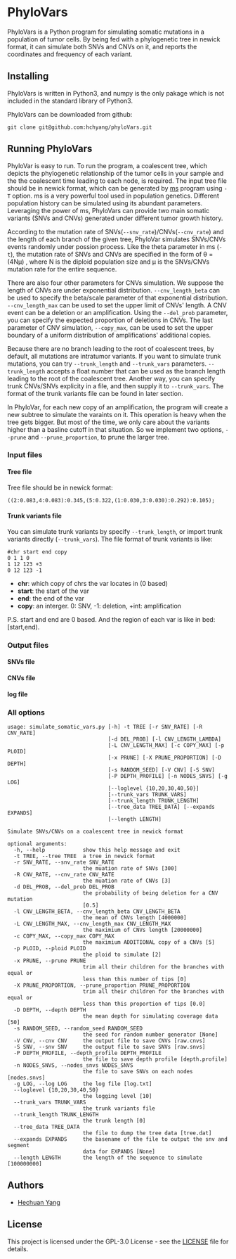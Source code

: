 # PhyloVars

PhyloVars is a Python program for simulating somatic mutations in a population of tumor cells. By being fed with a phylogenetic tree in newick format, it can simulate both SNVs and CNVs on it, and reports the coordinates and frequency of each variant.

## Installing

PhyloVars is written in Python3, and numpy is the only pakage which is not included in the standard library of Python3.

PhyloVars can be downloaded from github:

    git clone git@github.com:hchyang/phyloVars.git

## Running PhyloVars

PhyloVar is easy to run. To run the program, a coalescent tree, which depicts the phylogenetic relationship of the tumor cells in your sample and the the coalescent time leading to each node, is required.
The input tree file should be in newick format, which can be generated by [ms](http://home.uchicago.edu/rhudson1/source/mksamples.html) program using `-T` option. ms is a very powerful tool used in population genetics. Different population history can be simulated using its abundant parameters. Leveraging the power of ms, PhyloVars can provide two main somatic variants (SNVs and CNVs) generated under different tumor growth history.

According to the mutation rate of SNVs(`--snv_rate`)/CNVs(`--cnv_rate`) and the length of each branch of the given tree, PhyloVar simulates SNVs/CNVs events randomly under possion process. Like the theta parameter in ms (`-t`), the mutation rate of SNVs and CNVs are specified in the form of θ = (4Nμ) , where N is the diploid population size and μ is the SNVs/CNVs mutation rate for the entire sequence.

There are also four other parameters for CNVs simulation. We suppose the length of CNVs are under exponential distribution. `--cnv_length_beta` can be used to specify the beta/scale parameter of that exponential distribution. `--cnv_length_max` can be used to set the upper limit of CNVs' length. A CNV event can be a deletion or an amplification. Using the `--del_prob` parameter, you can specify the expected proportion of deletions in CNVs. The last parameter of CNV simulation, `--copy_max`,  can be used to set the upper boundary of a uniform distribution of amplifications' additional copies.

Because there are no branch leading to the root of coalescent trees, by default, all mutations are intratumor variants. If you want to simulate trunk mutations, you can try `--trunk_length` and `--trunk_vars` parameters. `--trunk_length` accepts a float number that can be used as the branch length leading to the root of the coalescent tree. Another way, you can specify trunk CNVs/SNVs explicity in a file, and then supply it to `--trunk_vars`. The format of the trunk variants file can be found in later section.

In PhyloVar, for each new copy of an amplification, the program will create a new subtree to simulate the varaints on it. This operation is heavy when the tree gets bigger. But most of the time, we only care about the variants higher than a basline cutoff in that situation. So we implement two options, `--prune` and `--prune_proportion`, to prune the larger tree.

### Input files

#### Tree file

Tree file should be in newick format:

    ((2:0.083,4:0.083):0.345,(5:0.322,(1:0.030,3:0.030):0.292):0.105);

#### Trunk variants file

You can simulate trunk variants by specify `--trunk_length`, or import trunk variants directly (`--trunk_vars`).
The file format of trunk variants is like:
    
    #chr start end copy
    0 1 1 0
    1 12 123 +3
    0 12 123 -1

- **chr**:    which copy of chrs the var locates in (0 based)
- **start**:  the start of the var
- **end**:    the end of the var
- **copy**:   an interger. 0: SNV, -1: deletion, +int: amplification

P.S. start and end are 0 based. And the region of each var is like in bed: [start,end).

### Output files

#### SNVs file

#### CNVs file

#### log file

### All options

    usage: simulate_somatic_vars.py [-h] -t TREE [-r SNV_RATE] [-R CNV_RATE]
                                    [-d DEL_PROB] [-l CNV_LENGTH_LAMBDA]
                                    [-L CNV_LENGTH_MAX] [-c COPY_MAX] [-p PLOID]
                                    [-x PRUNE] [-X PRUNE_PROPORTION] [-D DEPTH]
                                    [-s RANDOM_SEED] [-V CNV] [-S SNV]
                                    [-P DEPTH_PROFILE] [-n NODES_SNVS] [-g LOG]
                                    [--loglevel {10,20,30,40,50}]
                                    [--trunk_vars TRUNK_VARS]
                                    [--trunk_length TRUNK_LENGTH]
                                    [--tree_data TREE_DATA] [--expands EXPANDS]
                                    [--length LENGTH]
    
    Simulate SNVs/CNVs on a coalescent tree in newick format
    
    optional arguments:
      -h, --help            show this help message and exit
      -t TREE, --tree TREE  a tree in newick format
      -r SNV_RATE, --snv_rate SNV_RATE
                            the muation rate of SNVs [300]
      -R CNV_RATE, --cnv_rate CNV_RATE
                            the muation rate of CNVs [3]
      -d DEL_PROB, --del_prob DEL_PROB
                            the probability of being deletion for a CNV mutation
                            [0.5]
      -l CNV_LENGTH_BETA, --cnv_length_beta CNV_LENGTH_BETA
                            the mean of CNVs length [4000000]
      -L CNV_LENGTH_MAX, --cnv_length_max CNV_LENGTH_MAX
                            the maximium of CNVs length [20000000]
      -c COPY_MAX, --copy_max COPY_MAX
                            the maximium ADDITIONAL copy of a CNVs [5]
      -p PLOID, --ploid PLOID
                            the ploid to simulate [2]
      -x PRUNE, --prune PRUNE
                            trim all their children for the branches with equal or
                            less than this number of tips [0]
      -X PRUNE_PROPORTION, --prune_proportion PRUNE_PROPORTION
                            trim all their children for the branches with equal or
                            less than this proportion of tips [0.0]
      -D DEPTH, --depth DEPTH
                            the mean depth for simulating coverage data [50]
      -s RANDOM_SEED, --random_seed RANDOM_SEED
                            the seed for random number generator [None]
      -V CNV, --cnv CNV     the output file to save CNVs [raw.cnvs]
      -S SNV, --snv SNV     the output file to save SNVs [raw.snvs]
      -P DEPTH_PROFILE, --depth_profile DEPTH_PROFILE
                            the file to save depth profile [depth.profile]
      -n NODES_SNVS, --nodes_snvs NODES_SNVS
                            the file to save SNVs on each nodes [nodes.snvs]
      -g LOG, --log LOG     the log file [log.txt]
      --loglevel {10,20,30,40,50}
                            the logging level [10]
      --trunk_vars TRUNK_VARS
                            the trunk variants file
      --trunk_length TRUNK_LENGTH
                            the trunk length [0]
      --tree_data TREE_DATA
                            the file to dump the tree data [tree.dat]
      --expands EXPANDS     the basename of the file to output the snv and segment
                            data for EXPANDS [None]
      --length LENGTH       the length of the sequence to simulate [100000000]


## Authors

* [Hechuan Yang](https://github.com/hchyang)

## License

This project is licensed under the GPL-3.0 License - see the [LICENSE](LICENSE) file for details.
